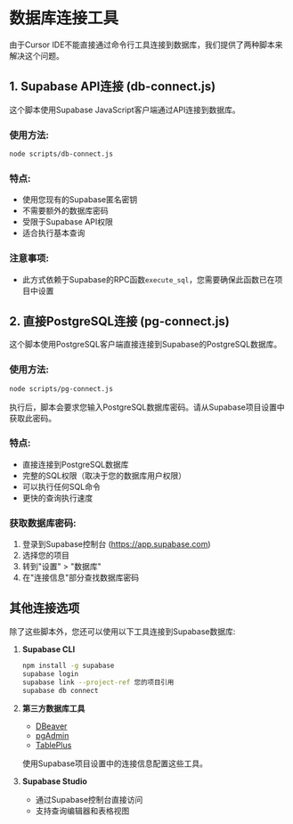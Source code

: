 # 数据库连接工具

由于Cursor IDE不能直接通过命令行工具连接到数据库，我们提供了两种脚本来解决这个问题。

## 1. Supabase API连接 (db-connect.js)

这个脚本使用Supabase JavaScript客户端通过API连接到数据库。

### 使用方法:

```bash
node scripts/db-connect.js
```

### 特点:
- 使用您现有的Supabase匿名密钥
- 不需要额外的数据库密码
- 受限于Supabase API权限
- 适合执行基本查询

### 注意事项:
- 此方式依赖于Supabase的RPC函数`execute_sql`，您需要确保此函数已在项目中设置

## 2. 直接PostgreSQL连接 (pg-connect.js)

这个脚本使用PostgreSQL客户端直接连接到Supabase的PostgreSQL数据库。

### 使用方法:

```bash
node scripts/pg-connect.js
```

执行后，脚本会要求您输入PostgreSQL数据库密码。请从Supabase项目设置中获取此密码。

### 特点:
- 直接连接到PostgreSQL数据库
- 完整的SQL权限（取决于您的数据库用户权限）
- 可以执行任何SQL命令
- 更快的查询执行速度

### 获取数据库密码:
1. 登录到Supabase控制台 (https://app.supabase.com)
2. 选择您的项目
3. 转到"设置" > "数据库"
4. 在"连接信息"部分查找数据库密码

## 其他连接选项

除了这些脚本外，您还可以使用以下工具连接到Supabase数据库:

1. **Supabase CLI**
   ```bash
   npm install -g supabase
   supabase login
   supabase link --project-ref 您的项目引用
   supabase db connect
   ```

2. **第三方数据库工具**
   - [DBeaver](https://dbeaver.io/)
   - [pgAdmin](https://www.pgadmin.org/)
   - [TablePlus](https://tableplus.com/)

   使用Supabase项目设置中的连接信息配置这些工具。

3. **Supabase Studio**
   - 通过Supabase控制台直接访问
   - 支持查询编辑器和表格视图 